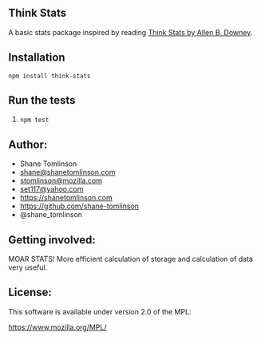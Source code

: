 ## Think Stats

A basic stats package inspired by reading [Think Stats by Allen B. Downey](http://greenteapress.com/thinkstats/).

## Installation

`npm install think-stats`

## Run the tests

1. `npm test`


## Author:
* Shane Tomlinson
* shane@shanetomlinson.com
* stomlinson@mozilla.com
* set117@yahoo.com
* https://shanetomlinson.com
* https://github.com/shane-tomlinson
* @shane_tomlinson

## Getting involved:

MOAR STATS! More efficient calculation of storage and calculation of data very useful.

## License:
This software is available under version 2.0 of the MPL:

  https://www.mozilla.org/MPL/

